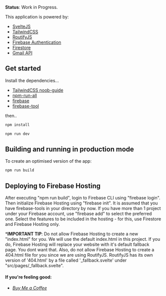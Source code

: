 **Status**: Work in Progress.

This application is powered by:

* [SvelteJS](https://github.com/sveltejs/svelte)
* [TailwindCSS](https://github.com/tailwindlabs/tailwindcss)
* [RoutifyJS](https://github.com/roxiness/routify)
* [Firebase Authentication](https://firebase.google.com/docs/auth/web/start)
* [Firestore](https://firebase.google.com/docs/firestore/quickstart)
* [Gmail API](https://developers.google.com/gmail/api)

## Get started

Install the dependencies...

* [TailwindCSS noob-guide](https://dev.to/inalbant/a-simpler-way-to-add-tailwindcss-to-your-svelte-project-11ja)
* [npm-run-all](https://www.npmjs.com/package/npm-run-all)
* [firebase](https://www.npmjs.com/package/firebase)
* [firebase-tool](https://www.npmjs.com/package/firebase-tools)

then..
```bash
npm install
```
```bash
npm run dev
```
## Building and running in production mode

To create an optimised version of the app:

```bash
npm run build
```

## Deploying to Firebase Hosting

After executing "npm run build", login to Firebase CLI using "firebase login".
Then initialize Firebase Hosting using "firebase init". It is assumed that you have firebase-tools in your directory by now.
If you have more than 1 project under your Firebase account, use "firebase add" to select the preferred one.
Select the features to be included in the hosting - for this, use Firestore and Firebase Hosting only.

   ***IMPORTANT TIP**: Do not allow Firebase Hosting to create a new "index.html" for you. We will use the default index.html in this project. If you do, Firebase Hosting will replace your website with it's default fallback page. You dont want that. Also, do not allow Firebase Hosting to create a 404.html file for you since we are using RoutifyJS. RoutifyJS has its own version of '404.html' by a file called '_fallback.svelte' under "src/pages/_fallback.svelte".

#### If you're feeling good:
* *[Buy Me a Coffee](https://www.buymeacoffee.com/noogui)*
